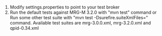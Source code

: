 1) Modify settings.properties to point to your test broker
2) Run the default tests against MRG-M 3.2.0 with "mvn test" command
     or
   Run some other test suite with "mvn test -Dsurefire.suiteXmlFiles=<XMLTestSuite>" command. Available test suites are mrg-3.0.0.xml, mrg-3.2.0.xml and qpid-0.34.xml
